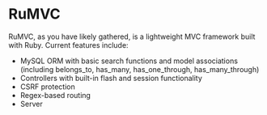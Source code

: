 # RuMVC

RuMVC, as you have likely gathered, is a lightweight MVC framework built with Ruby. Current features include:

* MySQL ORM with basic search functions and model associations (including belongs_to, has_many, has_one_through, has_many_through)
* Controllers with built-in flash and session functionality
* CSRF protection
* Regex-based routing
* Server
